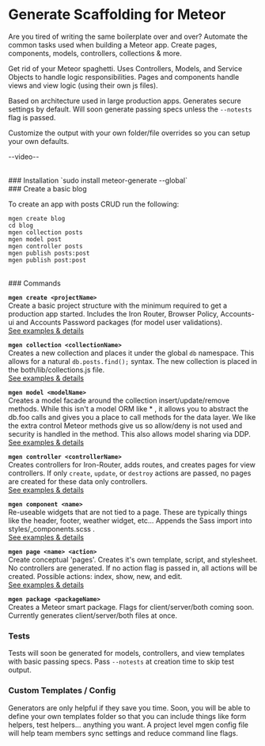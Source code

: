 # Generate Scaffolding for Meteor

Are you tired of writing the same boilerplate over and over?  Automate the common tasks used when building a Meteor app. Create pages, components, models, controllers, collections & more. 

Get rid of your Meteor spaghetti. Uses Controllers, Models, and Service Objects to handle logic responsibilities. Pages and components handle views and view logic (using their own js files).

Based on architecture used in large production apps. Generates secure settings by default. Will soon generate passing specs unless the `--notests` flag is passed.

Customize the output with your own folder/file overrides so you can setup your own defaults.

--video--


<br>
### Installation
`sudo install meteor-generate --global`  

 
<br>
### Create a basic blog

To create an app with posts CRUD run the following:

`mgen create blog`  
`cd blog`  
`mgen collection posts`  
`mgen model post`  
`mgen controller posts`  
`mgen publish posts:post`  
`mgen publish post:post`  


<br>
### Commands

**`mgen create <projectName>`**  
Create a basic project structure with the minimum required to get a production app started. Includes the Iron Router, Browser Policy, Accounts-ui and Accounts Password packages (for model user validations).  
[See examples & details](http://foo)

**`mgen collection <collectionName>`**  
Creates a new collection and places it under the global `db` namespace. This allows for a natural `db.posts.find();` syntax. The new collection is placed in the both/lib/collections.js file.  
[See examples & details](http://foo)

**`mgen model <modelName>`**  
Creates a model facade around the collection insert/update/remove methods. While this isn't a model ORM like * , it allows you to abstract the db.foo calls and gives you a place to call methods for the data layer. We like the extra control Meteor methods give us so allow/deny is not used and security is handled in the method. This also allows model sharing via DDP.  
[See examples & details](http://foo)

**`mgen controller <controllerName>`**  
 Creates controllers for Iron-Router, adds routes, and creates pages for view controllers. If only `create`, `update`, or `destroy` actions are passed, no pages are created for these data only controllers.  
[See examples & details](http://foo)

**`mgen component <name>`**  
Re-useable widgets that are not tied to a page. These are typically things like the header, footer, weather widget, etc... Appends the Sass import into styles/_components.scss .  
[See examples & details](http://foo)

**`mgen page <name> <action>`**  
Create conceptual 'pages'. Creates it's own template, script, and stylesheet. No controllers are generated. If no action flag is passed in, all actions will be created. Possible actions: index, show, new, and edit.  
[See examples & details](http://foo)

**`mgen package <packageName>`**  
 Creates a Meteor smart package. Flags for client/server/both coming soon. Currently generates client/server/both files at once.

### Tests

Tests will soon be generated for models, controllers, and view templates with basic passing specs. Pass `--notests` at creation time to skip test output.

### Custom Templates / Config
Generators are only helpful if they save you time. Soon, you will be able to define your own templates folder so that you can include things like form helpers, test helpers... anything you want. A project level mgen config file will help team members sync settings and reduce command line flags.

